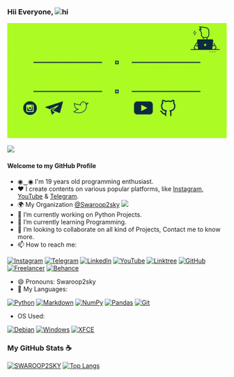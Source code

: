 ### Hii Everyone, <img src="https://media.giphy.com/media/hvRJCLFzcasrR4ia7z/giphy.gif" alt="hi" width="25px"/>
![Profile Gif](https://raw.githubusercontent.com/Swaroop2sky/.github/main/profile/Files/CC_Express_20220512_1523290.19496560715385203%20(1).gif)

![](https://komarev.com/ghpvc/?username=S2Sofficial&style=for-the-badge)

#### Welcome to my GitHub Profile

- ◉‿◉ I'm 19 years old programming enthusiast. 
- ♥️ I create contents on various popular platforms, like [Instagram](https://instagram.com/Swaroop2sky), [YouTube](https://youtube.com/c/Swaroop2sky) & [Telegram](https://t.me/Swaroop2sky). 
- 🌍 My Organization [@Swaroop2sky](https://GitHub.com/Swaroop2sky) <img src="https://avatars.githubusercontent.com/u/75105593?s=200&v=4" width="25px"/>
- 🔭 I’m currently working on Python Projects.
- 🌱 I’m currently learning Programming.
- 👯 I’m looking to collaborate on all kind of Projects, Contact me to know more.
- 📫 How to reach me: 

 [![Instagram](https://img.shields.io/badge/Instagram-%23E4405F.svg?style=for-the-badge&logo=Instagram&logoColor=white)](https://instagram.com/Swaroop2sky)
 [![Telegram](https://img.shields.io/badge/Telegram-2CA5E0?style=for-the-badge&logo=telegram&logoColor=white)](https://t.me/S2Sme)
 [![LinkedIn](https://img.shields.io/badge/linkedin-%230077B5.svg?style=for-the-badge&logo=linkedin&logoColor=white)](https://www.linkedin.com/in/swaroop2sky)
 [![YouTube](https://img.shields.io/badge/YouTube-%23FF0000.svg?style=for-the-badge&logo=YouTube&logoColor=white)](https://youtube.com/c/Swaroop2sky)
 [![Linktree](https://img.shields.io/badge/linktree-1de9b6?style=for-the-badge&logo=linktree&logoColor=white)](https://linktr.ee/Swaroop2sky)
 [![GitHub](https://img.shields.io/badge/github-%23121011.svg?style=for-the-badge&logo=github&logoColor=white)](https://Swaroop2sky.github.io)
 [![Freelancer](https://img.shields.io/badge/Freelancer-29B2FE?style=for-the-badge&logo=Freelancer&logoColor=white)](https://www.freelancer.in/u/Swaroop2sky)
 [![Behance](https://img.shields.io/badge/Behance-1769ff?style=for-the-badge&logo=behance&logoColor=white)](https://www.behance.net/swaroopyadav)

- 😄 Pronouns: Swaroop2sky
- 💚 My Languages:

[![Python](https://img.shields.io/badge/python-3670A0?style=for-the-badge&logo=python&logoColor=ffdd54)](https://www.python.org/)
[![Markdown](https://img.shields.io/badge/markdown-%23000000.svg?style=for-the-badge&logo=markdown&logoColor=white)](https://www.markdownguide.org/)
[![NumPy](https://img.shields.io/badge/numpy-%23013243.svg?style=for-the-badge&logo=numpy&logoColor=white)](https://numpy.org/)
[![Pandas](https://img.shields.io/badge/pandas-%23150458.svg?style=for-the-badge&logo=pandas&logoColor=white)](https://pandas.pydata.org/)
[![Git](https://img.shields.io/badge/git-%23F05033.svg?style=for-the-badge&logo=git&logoColor=white)](https://git-scm.com/)

- OS Used:

[![Debian](https://img.shields.io/badge/Debian-D70A53?style=for-the-badge&logo=debian&logoColor=white)](https://www.debian.org/)
[![Windows](https://img.shields.io/badge/Windows-0078D6?style=for-the-badge&logo=windows&logoColor=white)](https://www.microsoft.com/en-in/windows)
[![XFCE](https://img.shields.io/badge/XFCE-%232284F2.svg?style=for-the-badge&logo=xfce&logoColor=white)](https://www.xfce.org/)

### My GitHub Stats ☕
[![SWAROOP2SKY](https://github-readme-stats.vercel.app/api?username=s2sofficial&title_color=33f719&icon_color=fff957&text_color=ffffff&bg_color=000000&show_icons=true&hide_border=true&count_private=true&include_all_commits=true)](https://gitHub.com/s2sofficial/github-readme-stats)
[![Top Langs](https://github-readme-stats.vercel.app/api/top-langs/?username=s2sofficial&layout=compact&title_color=33f720&text_color=000000&bg_color=46,000000,468262,137871,669491,b4d6d4&hide_border=true&langs_count=8)](https://github.com/s2sofficial/github-readme-stats)

